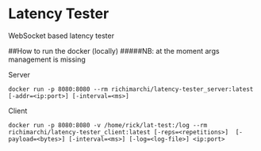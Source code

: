 # Latency Tester
WebSocket based latency tester

##How to run the docker (locally)
#####NB: at the moment args management is missing

Server

`docker run -p 8080:8080 --rm richimarchi/latency-tester_server:latest [-addr=<ip:port>] [-interval=<ms>]`

Client

`docker run -p 8080:8080 -v /home/rick/lat-test:/log --rm richimarchi/latency-tester_client:latest [-reps=<repetitions>] 
[-payload=<bytes>] [-interval=<ms>] [-log=<log-file>] <ip:port>`
